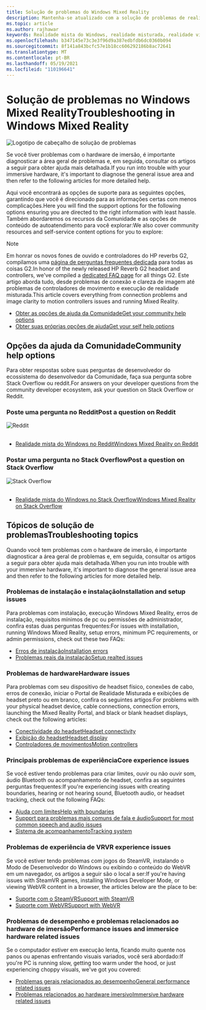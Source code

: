 ```yaml
---
title: Solução de problemas do Windows Mixed Reality
description: Mantenha-se atualizado com a solução de problemas de realidade mista do Windows que vai além da nossa documentação de suporte de consumidor padrão.
ms.topic: article
ms.author: rajhawar
keywords: Realidade mista do Windows, realidade misturada, realidade virtual, VR, MR, solução de problemas, erros, ajuda, suporte
ms.openlocfilehash: b347145e73c3e3f96d9a387edbfdb6dc0360b094
ms.sourcegitcommit: 8f141a843bcfc57e1b18cc606292186b8ac72641
ms.translationtype: MT
ms.contentlocale: pt-BR
ms.lasthandoff: 05/19/2021
ms.locfileid: "110196641"
---
```

# <a name="troubleshooting-in-windows-mixed-reality"></a><span data-ttu-id="a3338-104">Solução de problemas no Windows Mixed Reality</span><span class="sxs-lookup"><span data-stu-id="a3338-104">Troubleshooting in Windows Mixed Reality</span></span>

![Logotipo de cabeçalho de solução de problemas](images/1050px-Mixedrealityportal.png)

<span data-ttu-id="a3338-106">Se você tiver problemas com o hardware de imersão, é importante diagnosticar a área geral de problemas e, em seguida, consultar os artigos a seguir para obter ajuda mais detalhada.</span><span class="sxs-lookup"><span data-stu-id="a3338-106">If you run into trouble with your immersive hardware, it's important to diagnose the general issue area and then refer to the following articles for more detailed help.</span></span>

<span data-ttu-id="a3338-107">Aqui você encontrará as opções de suporte para as seguintes opções, garantindo que você é direcionado para as informações certas com menos complicações.</span><span class="sxs-lookup"><span data-stu-id="a3338-107">Here you will find the support options for the following options ensuring you are directed to the right information with least hassle.</span></span> <span data-ttu-id="a3338-108">Também abordaremos os recursos da Comunidade e as opções de conteúdo de autoatendimento para você explorar:</span><span class="sxs-lookup"><span data-stu-id="a3338-108">We also cover community resources and self-service content options for you to explore:</span></span>

>[!Note]
><span data-ttu-id="a3338-109">Em honrar os novos fones de ouvido e controladores do HP reverbs G2, compilamos uma [página de perguntas frequentes dedicada](reverbG2-faq.yml) para todas as coisas G2.</span><span class="sxs-lookup"><span data-stu-id="a3338-109">In honor of the newly released HP Reverb G2 headset and controllers, we've compiled a [dedicated FAQ page](reverbG2-faq.yml) for all things G2.</span></span> <span data-ttu-id="a3338-110">Este artigo aborda tudo, desde problemas de conexão e clareza de imagem até problemas de controladores de movimento e execução de realidade misturada.</span><span class="sxs-lookup"><span data-stu-id="a3338-110">This article covers everything from connection problems and image clarity to motion controllers issues and running Mixed Reality.</span></span>

- [<span data-ttu-id="a3338-111">Obter as opções de ajuda da Comunidade</span><span class="sxs-lookup"><span data-stu-id="a3338-111">Get your community help options</span></span>](#community-help-options)
- [<span data-ttu-id="a3338-112">Obter suas próprias opções de ajuda</span><span class="sxs-lookup"><span data-stu-id="a3338-112">Get your self help options</span></span>](#troubleshooting-topics)

## <a name="community-help-options"></a><span data-ttu-id="a3338-113">Opções da ajuda da Comunidade</span><span class="sxs-lookup"><span data-stu-id="a3338-113">Community help options</span></span>

<span data-ttu-id="a3338-114">Para obter respostas sobre suas perguntas de desenvolvedor do ecossistema do desenvolvedor da Comunidade, faça sua pergunta sobre Stack Overflow ou reddit.</span><span class="sxs-lookup"><span data-stu-id="a3338-114">For answers on your developer questions from the community developer ecosystem, ask your question on Stack Overflow or Reddit.</span></span>

### <a name="post-a-question-on-reddit"></a><span data-ttu-id="a3338-115">Poste uma pergunta no Reddit</span><span class="sxs-lookup"><span data-stu-id="a3338-115">Post a question on Reddit</span></span>
<div class='icon is-large'>
    <img alt='Reddit' src='https://docs.microsoft.com/media/logos/logo_reddit.svg'>
</div><br/>

- [<span data-ttu-id="a3338-116">Realidade mista do Windows no Reddit</span><span class="sxs-lookup"><span data-stu-id="a3338-116">Windows Mixed Reality on Reddit</span></span>](https://www.reddit.com/r/WindowsMR/)

### <a name="post-a-question-on-stack-overflow"></a><span data-ttu-id="a3338-117">Postar uma pergunta no Stack Overflow</span><span class="sxs-lookup"><span data-stu-id="a3338-117">Post a question on Stack Overflow</span></span>
<div class='icon is-large'>
    <img alt='Stack Overflow' src='https://docs.microsoft.com/media/logos/logo_stackoverflow.svg'>
</div><br/>

- [<span data-ttu-id="a3338-118">Realidade mista do Windows no Stack Overflow</span><span class="sxs-lookup"><span data-stu-id="a3338-118">Windows Mixed Reality on Stack Overflow</span></span>](https://stackoverflow.com/questions/tagged/windows-mixed-reality)

## <a name="troubleshooting-topics"></a><span data-ttu-id="a3338-119">Tópicos de solução de problemas</span><span class="sxs-lookup"><span data-stu-id="a3338-119">Troubleshooting topics</span></span>

<span data-ttu-id="a3338-120">Quando você tem problemas com o hardware de imersão, é importante diagnosticar a área geral de problemas e, em seguida, consultar os artigos a seguir para obter ajuda mais detalhada.</span><span class="sxs-lookup"><span data-stu-id="a3338-120">When you run into trouble with your immersive hardware, it's important to diagnose the general issue area and then refer to the following articles for more detailed help.</span></span> 

### <a name="installation-and-setup-issues"></a><span data-ttu-id="a3338-121">Problemas de instalação e instalação</span><span class="sxs-lookup"><span data-stu-id="a3338-121">Installation and setup issues</span></span>

<span data-ttu-id="a3338-122">Para problemas com instalação, execução Windows Mixed Reality, erros de instalação, requisitos mínimos de pc ou permissões de administrador, confira estas duas perguntas frequentes:</span><span class="sxs-lookup"><span data-stu-id="a3338-122">For issues with installation, running Windows Mixed Reality, setup errors, minimum PC requirements, or admin permissions, check out these two FAQs:</span></span>

- [<span data-ttu-id="a3338-123">Erros de instalação</span><span class="sxs-lookup"><span data-stu-id="a3338-123">Installation errors</span></span>](installation_errors.md)
- [<span data-ttu-id="a3338-124">Problemas reais da instalação</span><span class="sxs-lookup"><span data-stu-id="a3338-124">Setup realted issues</span></span>](wmr-setup-faq.yml)

### <a name="hardware-issues"></a><span data-ttu-id="a3338-125">Problemas de hardware</span><span class="sxs-lookup"><span data-stu-id="a3338-125">Hardware issues</span></span>

<span data-ttu-id="a3338-126">Para problemas com seu dispositivo de headset físico, conexões de cabo, erros de conexão, iniciar o Portal de Realidade Misturada e exibições de headset preto ou em branco, confira os seguintes artigos:</span><span class="sxs-lookup"><span data-stu-id="a3338-126">For problems with your physical headset device, cable connections, connection errors, launching the Mixed Reality Portal, and black or blank headset displays, check out the following articles:</span></span>

- [<span data-ttu-id="a3338-127">Conectividade do headset</span><span class="sxs-lookup"><span data-stu-id="a3338-127">Headset connectivity</span></span>](headset-connectivity.md)
- [<span data-ttu-id="a3338-128">Exibição do headset</span><span class="sxs-lookup"><span data-stu-id="a3338-128">Headset display</span></span>](headset-display.md)
- [<span data-ttu-id="a3338-129">Controladores de movimentos</span><span class="sxs-lookup"><span data-stu-id="a3338-129">Motion controllers</span></span>](motion-controller-problems.md)

### <a name="core-experience-issues"></a><span data-ttu-id="a3338-130">Principais problemas de experiência</span><span class="sxs-lookup"><span data-stu-id="a3338-130">Core experience issues</span></span>

<span data-ttu-id="a3338-131">Se você estiver tendo problemas para criar limites, ouvir ou não ouvir som, áudio Bluetooth ou acompanhamento de headset, confira as seguintes perguntas frequentes:</span><span class="sxs-lookup"><span data-stu-id="a3338-131">If you're experiencing issues with creating boundaries, hearing or not hearing sound, Bluetooth audio, or headset tracking, check out the following FAQs:</span></span>

- [<span data-ttu-id="a3338-132">Ajuda com limites</span><span class="sxs-lookup"><span data-stu-id="a3338-132">Help with boundaries</span></span>](boundary-questions.md)
- [<span data-ttu-id="a3338-133">Suppprt para problemas mais comuns de fala e áudio</span><span class="sxs-lookup"><span data-stu-id="a3338-133">Suppprt for most common speech and audio issues</span></span>](speech-and-audio.md)
- [<span data-ttu-id="a3338-134">Sistema de acompanhamento</span><span class="sxs-lookup"><span data-stu-id="a3338-134">Tracking system</span></span>](tracking.md)

### <a name="vr-experience-issues"></a><span data-ttu-id="a3338-135">Problemas de experiência de VR</span><span class="sxs-lookup"><span data-stu-id="a3338-135">VR experience issues</span></span>

<span data-ttu-id="a3338-136">Se você estiver tendo problemas com jogos do SteamVR, instalando o Modo de Desenvolvedor do Windows ou exibindo o conteúdo do WebVR em um navegador, os artigos a seguir são o local a ser:</span><span class="sxs-lookup"><span data-stu-id="a3338-136">If you're having issues with SteamVR games, installing Windows Developer Mode, or viewing WebVR content in a browser, the articles below are the place to be:</span></span>

- [<span data-ttu-id="a3338-137">Suporte com o SteamVR</span><span class="sxs-lookup"><span data-stu-id="a3338-137">Support with SteamVR</span></span>](steamvr-questions.md)
- [<span data-ttu-id="a3338-138">Suporte com WebVR</span><span class="sxs-lookup"><span data-stu-id="a3338-138">Support with WebVR</span></span>](webvr-questions.md)

### <a name="performance-issues-and-immersice-hardware-related-issues"></a><span data-ttu-id="a3338-139">Problemas de desempenho e problemas relacionados ao hardware de imersão</span><span class="sxs-lookup"><span data-stu-id="a3338-139">Performance issues and immersice hardware related issues</span></span>

<span data-ttu-id="a3338-140">Se o computador estiver em execução lenta, ficando muito quente nos panos ou apenas enfrentando visuais variados, você será abordado:</span><span class="sxs-lookup"><span data-stu-id="a3338-140">If you're PC is running slow, getting too warm under the hood, or just experiencing choppy visuals, we've got you covered:</span></span>

- [<span data-ttu-id="a3338-141">Problemas gerais relacionados ao desempenho</span><span class="sxs-lookup"><span data-stu-id="a3338-141">General performance related issues</span></span>](performance-questions.md)
- [<span data-ttu-id="a3338-142">Problemas relacionados ao hardware imersivo</span><span class="sxs-lookup"><span data-stu-id="a3338-142">Immersive hardware related issues</span></span>](other-questions.md)

